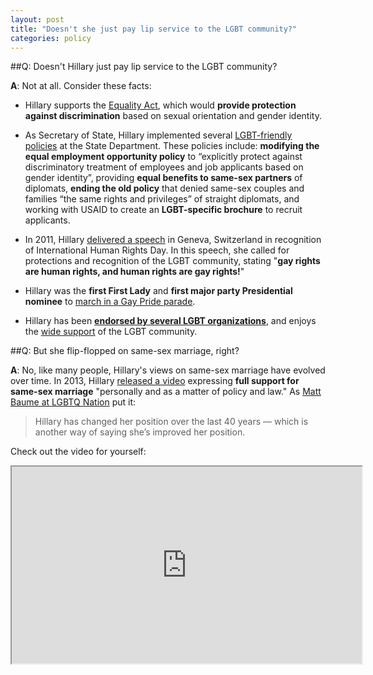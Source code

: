```yaml
---
layout: post
title: "Doesn't she just pay lip service to the LGBT community?"
categories: policy
---
```


##Q: Doesn't Hillary just pay lip service to the LGBT community?

**A**: Not at all. Consider these facts:

* Hillary supports the [Equality Act](http://abcnews.go.com/Politics/wireStory/matters-lgbt-42983248), which would **provide protection against discrimination** based on sexual orientation and gender identity.

* As Secretary of State, Hillary implemented several [LGBT-friendly policies](http://correctrecord.org/hillary-clinton-expanding-lgbt-rights-at-state/) at the State Department. These policies include: **modifying the equal employment opportunity policy** to “explicitly protect against discriminatory treatment of employees and job applicants based on gender identity”, providing **equal benefits to same-sex partners** of diplomats, **ending the old policy** that denied same-sex couples and families “the same rights and privileges” of straight diplomats, and working with USAID to create an **LGBT-specific brochure** to recruit applicants.

* In 2011, Hillary [delivered a speech](http://www.huffingtonpost.com/2011/12/06/hillary-clinton-gay-rights-speech-geneva_n_1132392.html) in Geneva, Switzerland in recognition of International Human Rights Day. In this speech, she called for protections and recognition of the LGBT community, stating "**gay rights are human rights, and human rights are gay rights!**"

* Hillary was the **first First Lady** and **first major party Presidential nominee** to [march in a Gay Pride parade](https://www.hillaryclinton.com/feed/the-times-hillary-clinton-marched-in-a-pride-parade-and-made-history/).

* Hillary has been [**endorsed by several LGBT organizations**](http://www.advocate.com/election/2016/3/14/hillary-clinton-gets-another-lgbt-endorsement), and enjoys the [wide support](http://www.upi.com/Top_News/US/2016/10/26/Hillary-Clinton-enjoys-wide-support-among-LGBT-community/7671477491695/) of the LGBT community.

##Q: But she flip-flopped on same-sex marriage, right?

**A**: No, like many people, Hillary's views on same-sex marriage have evolved over time. In 2013, Hillary [released a video](https://www.youtube.com/watch?v=6RP9pbKMJ7c) expressing **full support for same-sex marriage** "personally and as a matter of policy and law." As [Matt Baume at LGBTQ Nation](http://www.lgbtqnation.com/2016/10/watch-debunking-claim-hillary-clinton-bad-lgbt-people/) put it:
>Hillary has changed her position over the last 40 years — which is another way of saying she’s improved her position.

Check out the video for yourself:

<iframe width="560" height="315" src="https://www.youtube.com/embed/6RP9pbKMJ7c" allowfullscreen></iframe>
